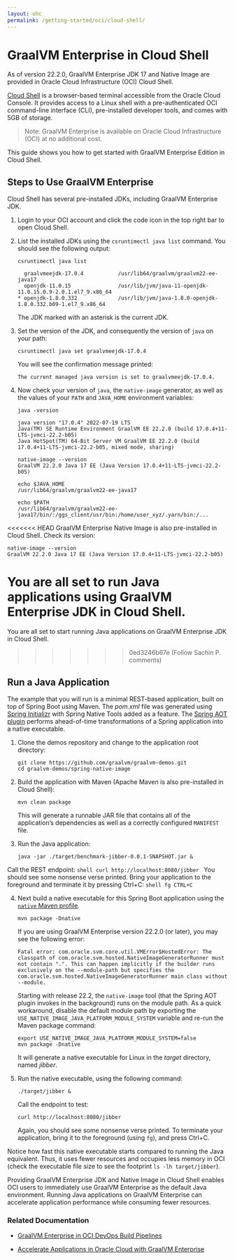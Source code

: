 ```yaml
---
layout: ohc
permalink: /getting-started/oci/cloud-shell/
---
```


# GraalVM Enterprise in Cloud Shell

As of version 22.2.0, GraalVM Enterprise JDK 17 and Native Image are provided in Oracle Cloud Infrastructure (OCI) Cloud Shell. 

[Cloud Shell](https://docs.oracle.com/en-us/iaas/Content/API/Concepts/cloudshellintro.htm) is a browser-based terminal accessible from the Oracle Cloud Console. It provides access to a Linux shell with a pre-authenticated OCI command-line interface (CLI), pre-installed developer tools, and comes with 5GB of storage.

> Note: GraalVM Enterprise is available on Oracle Cloud Infrastructure (OCI) at no additional cost.

This guide shows you how to get started with GraalVM Enterprise Edition in Cloud Shell.

## Steps to Use GraalVM Enterprise

Cloud Shell has several pre-installed JDKs, including GraalVM Enterprise JDK.

1. Login to your OCI account and click the code icon in the top right bar to open Cloud Shell.

2. List the installed JDKs using the `csruntimectl java list` command. You should see the following output:

    ```shell
    csruntimectl java list

      graalvmeejdk-17.0.4           /usr/lib64/graalvm/graalvm22-ee-java17
      openjdk-11.0.15               /usr/lib/jvm/java-11-openjdk-11.0.15.0.9-2.0.1.el7_9.x86_64
    * openjdk-1.8.0.332             /usr/lib/jvm/java-1.8.0-openjdk-1.8.0.332.b09-1.el7_9.x86_64
    ```
    The JDK marked with an asterisk is the current JDK.

3. Set the version of the JDK, and consequently the version of `java` on your path:

    ```shell
    csruntimectl java set graalvmeejdk-17.0.4
    ```
    You will see the confirmation message printed:
    ```shell
    The current managed java version is set to graalvmeejdk-17.0.4.
    ```
4. Now check your version of `java`, the `native-image` generator, as well as the values of your `PATH` and `JAVA_HOME` environment variables:

    ```shell
    java -version

    java version "17.0.4" 2022-07-19 LTS   
    Java(TM) SE Runtime Environment GraalVM EE 22.2.0 (build 17.0.4+11-LTS-jvmci-22.2-b05)   
    Java HotSpot(TM) 64-Bit Server VM GraalVM EE 22.2.0 (build 17.0.4+11-LTS-jvmci-22.2-b05, mixed mode, sharing)
    ```
    ```shell
    native-image --version
    GraalVM 22.2.0 Java 17 EE (Java Version 17.0.4+11-LTS-jvmci-22.2-b05)
    ```

    ```shell
    echo $JAVA_HOME
    /usr/lib64/graalvm/graalvm22-ee-java17
    ```

    ```shell
    echo $PATH
    /usr/lib64/graalvm/graalvm22-ee-java17/bin/:/ggs_client/usr/bin:/home/user_xyz/.yarn/bin:/...
    ```

<<<<<<< HEAD
GraalVM Enterprise Native Image is also pre-installed in Cloud Shell. Check its version:

```shell
native-image --version
GraalVM 22.2.0 Java 17 EE (Java Version 17.0.4+11-LTS-jvmci-22.2-b05)
```

You are all set to run Java applications using GraalVM Enterprise JDK in Cloud Shell.
=======
You are all set to start running Java applications on GraalVM Enterprise JDK in Cloud Shell.
>>>>>>> 0ed3246b67e (Follow Sachin P. comments)

## Run a Java Application

The example that you will run is a minimal REST-based application, built on top of Spring Boot using Maven. 
The _pom.xml_ file was generated using [Spring Initializr](https://start.spring.io/) with Spring Native Tools added as a feature. 
The [Spring AOT plugin](https://docs.spring.io/spring-native/docs/current/reference/htmlsingle/#spring-aot) performs ahead-of-time transformations of a Spring application into a native executable.

1.  Clone the demos repository and change to the application root directory:

    ```shell
    git clone https://github.com/graalvm/graalvm-demos.git
    cd graalvm-demos/spring-native-image
    ```
2. Build the application with Maven (Apache Maven is also pre-installed in Cloud Shell):

    ```shell
    mvn clean package
    ```
    This will generate a runnable JAR file that contains all of the application’s dependencies as well as a correctly configured `MANIFEST` file.

3. Run the Java application:

    ```shell
    java -jar ./target/benchmark-jibber-0.0.1-SNAPSHOT.jar &
    ```
Call the REST endpoint:
    ```shell
    curl http://localhost:8080/jibber
    ```
    You should see some nonsense verse printed.
    Bring your application to the foreground and terminate it by pressing Ctrl+C:
    ```shell
    fg
    CTRL+C
    ```

4. Next build a native executable for this Spring Boot application using the  [`native` Maven profile](https://graalvm.github.io/native-build-tools/latest/maven-plugin.html#quickstart).

    ```shell
    mvn package -Dnative
    ```
    If you are using GraalVM Enterprise version 22.2.0 (or later), you may see the following error:

    ```shell
    Fatal error: com.oracle.svm.core.util.VMError$HostedError: The classpath of com.oracle.svm.hosted.NativeImageGeneratorRunner must not contain ".". This can happen implicitly if the builder runs exclusively on the --module-path but specifies the com.oracle.svm.hosted.NativeImageGeneratorRunner main class without --module.
    ```
    Starting with release 22.2, the `native-image` tool (that the Spring AOT plugin invokes in the background) runs on the module path. As a quick workaround, disable the default module path by exporting the `USE_NATIVE_IMAGE_JAVA_PLATFORM_MODULE_SYSTEM` variable and re-run the Maven package command:

    ```shell
    export USE_NATIVE_IMAGE_JAVA_PLATFORM_MODULE_SYSTEM=false
    mvn package -Dnative
    ```
    It will generate a native executable for Linux in the _target_ directory, named _jibber_.

5. Run the native executable, using the following command:
    ```shell
    ./target/jibber &
    ```
    Call the endpoint to test:
    ```shell
    curl http://localhost:8080/jibber
    ```
    
    Again, you should see some nonsense verse printed. To terminate your application, bring it to the foreground (using `fg`), and press Ctrl+C.

Notice how fast this native executable starts compared to running the Java equivalent. 
Thus, it uses fewer resources and occupies less memory in OCI (check the executable file size to see the footprint `ls -lh target/jibber`). 

Providing GraalVM Enterprise JDK and Native Image in Cloud Shell enables OCI users to immediately use GraalVM Enterprise as the default Java environment. 
Running Java applications on GraalVM Enterprise can accelerate application performance while consuming fewer resources.

### Related Documentation

- [GraalVM Enterprise in OCI DevOps Build Pipelines](installation-devops-build-pipeline.md)

- [Accelerate Applications in Oracle Cloud with GraalVM Enterprise](https://luna.oracle.com/lab/d502417b-df66-45be-9fed-a3ac8e3f09b1)
